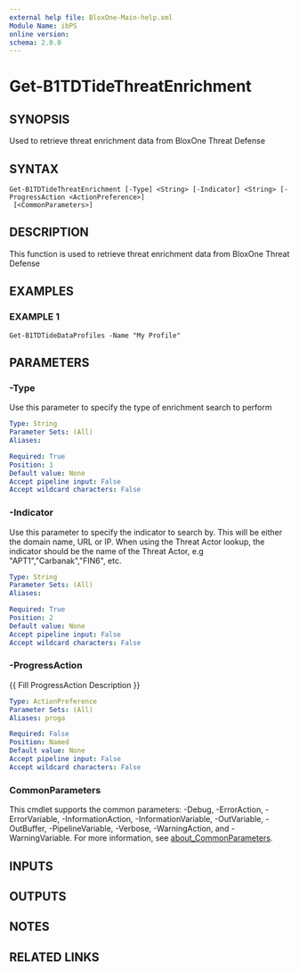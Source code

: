 ```yaml
---
external help file: BloxOne-Main-help.xml
Module Name: ibPS
online version:
schema: 2.0.0
---
```


# Get-B1TDTideThreatEnrichment

## SYNOPSIS
Used to retrieve threat enrichment data from BloxOne Threat Defense

## SYNTAX

```
Get-B1TDTideThreatEnrichment [-Type] <String> [-Indicator] <String> [-ProgressAction <ActionPreference>]
 [<CommonParameters>]
```

## DESCRIPTION
This function is used to retrieve threat enrichment data from BloxOne Threat Defense

## EXAMPLES

### EXAMPLE 1
```
Get-B1TDTideDataProfiles -Name "My Profile"
```

## PARAMETERS

### -Type
Use this parameter to specify the type of enrichment search to perform

```yaml
Type: String
Parameter Sets: (All)
Aliases:

Required: True
Position: 1
Default value: None
Accept pipeline input: False
Accept wildcard characters: False
```

### -Indicator
Use this parameter to specify the indicator to search by.
This will be either the domain name, URL or IP.
When using the Threat Actor lookup, the indicator should be the name of the Threat Actor, e.g "APT1","Carbanak","FIN6", etc.

```yaml
Type: String
Parameter Sets: (All)
Aliases:

Required: True
Position: 2
Default value: None
Accept pipeline input: False
Accept wildcard characters: False
```

### -ProgressAction
{{ Fill ProgressAction Description }}

```yaml
Type: ActionPreference
Parameter Sets: (All)
Aliases: proga

Required: False
Position: Named
Default value: None
Accept pipeline input: False
Accept wildcard characters: False
```

### CommonParameters
This cmdlet supports the common parameters: -Debug, -ErrorAction, -ErrorVariable, -InformationAction, -InformationVariable, -OutVariable, -OutBuffer, -PipelineVariable, -Verbose, -WarningAction, and -WarningVariable. For more information, see [about_CommonParameters](http://go.microsoft.com/fwlink/?LinkID=113216).

## INPUTS

## OUTPUTS

## NOTES

## RELATED LINKS
